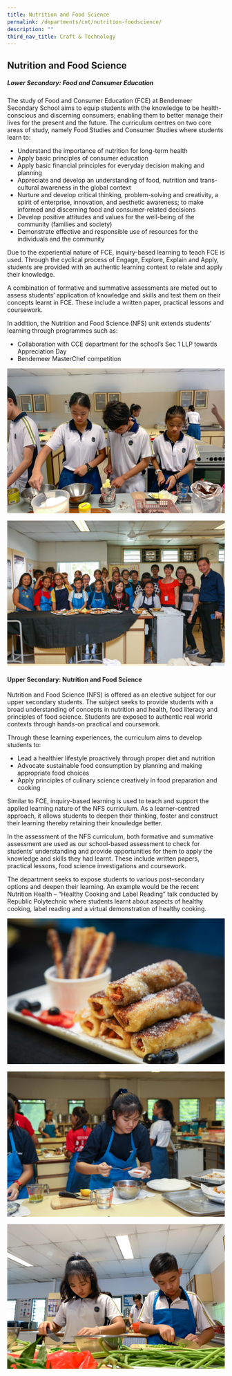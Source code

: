 ```yaml
---
title: Nutrition and Food Science
permalink: /departments/cnt/nutrition-foodscience/
description: ""
third_nav_title: Craft & Technology
---
```

## Nutrition and Food Science
##### **Lower Secondary: Food and Consumer Education** 
 
The study of Food and Consumer Education (FCE) at Bendemeer Secondary School aims to equip students with the knowledge to be health-conscious and discerning consumers; enabling them to better manage their lives for the present and the future. The curriculum centres on two core areas of study, namely Food Studies and Consumer Studies where students learn to: 
 
* Understand the importance of nutrition for long-term health 
* Apply basic principles of consumer education 
* Apply basic financial principles for everyday decision making and planning 
* Appreciate and develop an understanding of food, nutrition and trans-cultural awareness in the global context 
* Nurture and develop critical thinking, problem-solving and creativity, a spirit of enterprise, innovation, and aesthetic awareness; to make informed and discerning food and consumer-related decisions 
* Develop positive attitudes and values for the well-being of the community (families and society) 
* Demonstrate effective and responsible use of resources for the individuals and the community
 
Due to the experiential nature of FCE, inquiry-based learning to teach FCE is used. Through the cyclical process of Engage, Explore, Explain and Apply, students are provided with an authentic learning context to relate and apply their knowledge.
 
A combination of formative and summative assessments are meted out to assess students’ application of knowledge and skills and test them on their concepts learnt in FCE. These include a written paper, practical lessons and coursework. 
 
In addition, the Nutrition and Food Science (NFS) unit extends students’ learning through programmes such as: 

* Collaboration with CCE department for the school’s Sec 1 LLP towards Appreciation Day
* Bendemeer MasterChef competition 

![Lower Secondary: Food and Consumer Education](/images/Departments/ct-nfs-food1.jpg)

![Lower Secondary: Food and Consumer Education](/images/Departments/ct-nfs-food2.jpg)

#### **Upper Secondary: Nutrition and Food Science**
 
Nutrition and Food Science (NFS) is offered as an elective subject for our upper secondary students. The subject seeks to provide students with a broad understanding of concepts in nutrition and health, food literacy and principles of food science. Students are exposed to authentic real world contexts through hands-on practical and coursework. 

Through these learning experiences, the curriculum aims to develop students to:

* Lead a healthier lifestyle proactively through proper diet and nutrition
* Advocate sustainable food consumption by planning and making appropriate food choices
* Apply principles of culinary science creatively in food preparation and cooking

Similar to FCE, inquiry-based learning is used to teach and support the applied learning nature of the NFS curriculum. As a learner-centred approach, it allows students to deepen their thinking, foster and construct their learning thereby retaining their knowledge better. 
 
In the assessment of the NFS curriculum, both formative and summative assessment are used as our school-based assessment to check for students’ understanding and provide opportunities for them to apply the knowledge and skills they had learnt. These include written papers, practical lessons, food science investigations and coursework. 
 
The department seeks to expose students to various post-secondary options and deepen their learning. An example would be the recent Nutrition Health – “Healthy Cooking and Label Reading” talk conducted by Republic Polytechnic where students learnt about aspects of healthy cooking, label reading and a virtual demonstration of healthy cooking. 

![Upper Secondary: Nutrition and Food Science](/images/Departments/ct-nfs-food3.jpg)

![Upper Secondary: Nutrition and Food Science](/images/Departments/ct-nfs-food4.jpg)

![Upper Secondary: Nutrition and Food Science](/images/Departments/ct-nfs-food5.jpg)